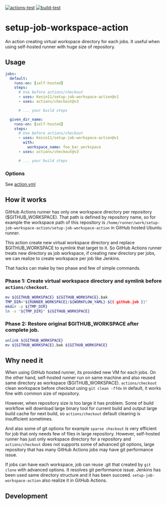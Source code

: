 [![actions-test](https://github.com/Kesin11/setup-job-workspace-action/actions/workflows/actions-test.yml/badge.svg)](https://github.com/Kesin11/setup-job-workspace-action/actions/workflows/actions-test.yml)
[![build-test](https://github.com/Kesin11/setup-job-workspace-action/actions/workflows/test.yml/badge.svg)](https://github.com/Kesin11/setup-job-workspace-action/actions/workflows/test.yml)

# setup-job-workspace-action
An action creating virtual workspace directory for each jobs. It useful when using self-hosted runner with huge size of repository.

## Usage
```yaml
jobs:
  default:
    runs-on: [self-hosted]
    steps:
      # Use before actions/checkout
      - uses: Kesin11/setup-job-workspace-action@v1
      - uses: actions/checkout@v3

      # ... your build steps

  given_dir_name:
    runs-on: [self-hosted]
    steps:
      # Use before actions/checkout
      - uses: Kesin11/setup-job-workspace-action@v1
        with:
          workspace_name: foo_bar_workspace
      - uses: actions/checkout@v3

      # ... your build steps
```

### Options
See [action.yml](./action.yml)

## How it works
GitHub Actions runner has only one workspace directory per repository ($GITHUB_WORKSPACE). That path is defined by repository name, so for example the workspace path of this repository is `/home/runner/work/setup-job-workspace-action/setup-job-workspace-action` in GitHub hosted Ubuntu runner.

This action create new virtual workspace directory and replace $GITHUB_WORKSPACE to symlink that target to it. So GitHub Actions runner treats new directory as job workspace, if creating new directory per jobs, we can realize to create workspace per job like Jenkins.

That hacks can make by two phase and few of simple commands.

### Phase 1: Create virtual workspace directory and symlink before `actions/checkout`.

```bash
mv ${GITHUB_WORKSPACE} ${GITHUB_WORKSPACE}.bak
TMP_DIR="${RUNNER_WORKSPACE}/${WORKFLOW_YAML}-${{ github.job }}"
mkdir -p ${TMP_DIR}
ln -s "${TMP_DIR}" ${GITHUB_WORKSPACE}
```

### Phase 2: Restore original $GITHUB_WORKSPACE after complete job.

```bash
unlink ${GITHUB_WORKSPACE}
mv ${GITHUB_WORKSPACE}.bak ${GITHUB_WORKSPACE}
```

## Why need it
When using GitHub hosted runner, its provided new VM for each jobs. On the other hand, self-hosted runner run on same machine and also reused same directory as workspace ($GITHUB_WORKSPACE). `actions/checkout` clean workspace before checkout using `git clean -ffdx` in default, it works fine with common size of repository.

However, when repository size is too large it has problem. Some of build workflow will download large binary tool for current build and output large build cache for next build, so `actions/checkout` default cleaning is insufficient sometimes.

And also some of git options for example `sparse checkout` is very efficient for job that only needs few of files in large repository. However, self-hosted runner has just only workspace directory for a repository and `actions/checkout` does not supports some of advanced git options, large repository that has many GitHub Actions jobs may have git performance issue.

If jobs can have each workspace, job can reuse .git that created by `git clone` with advanced options. It resolves git performance issue. Jenkins has been used same directory structure and it has been succeed. `setup-job-workspace-action` also realize it in GitHub Actions.

## Development

